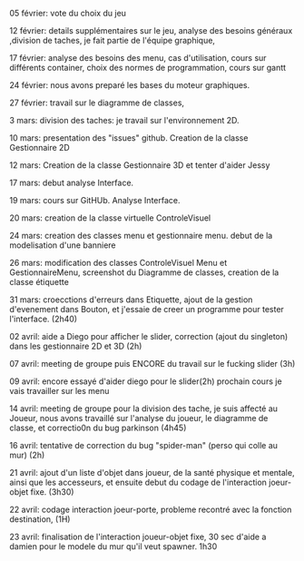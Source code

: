 05 février: vote du choix du jeu

12 février: details supplémentaires sur le jeu, analyse des besoins généraux ,division de taches, je fait partie de l'équipe graphique,

17 février: analyse des besoins des menu, cas d'utilisation, cours sur différents container, choix des normes de programmation, cours sur gantt

24 février: nous avons preparé les bases du moteur graphiques.

27 février: travail sur le diagramme de classes, 

3 mars: division des taches: je travail sur l'environnement 2D.

10 mars: presentation des "issues" github. Creation de la classe Gestionnaire 2D

12 mars: Creation de la classe Gestionnaire 3D et tenter d'aider Jessy

17 mars: debut analyse Interface.

19 mars: cours sur GitHUb. Analyse Interface.

20 mars: creation de la classe virtuelle ControleVisuel

24 mars: creation des classes menu et gestionnaire menu. debut de la modelisation d'une banniere

26 mars:  modification des classes ControleVisuel Menu et GestionnaireMenu, screenshot du Diagramme de classes, creation de la classe étiquette

31 mars: croecctions d'erreurs dans Etiquette, ajout de la gestion d'evenement dans Bouton, et j'essaie de creer un programme pour tester l'interface. (2h40)

02 avril: aide a Diego pour afficher le slider, correction (ajout du singleton) dans les gestionnaire 2D et 3D (2h)

07 avril: meeting de groupe puis ENCORE du travail sur le fucking slider (3h)

09 avril: encore essayé d'aider diego pour le slider(2h) prochain cours je vais travailler sur les menu

14 avril: meeting de groupe pour la division des tache, je suis affecté au Joueur, nous avons travaillé sur l'analyse du joueur, le diagramme de classe, et correctio0n du bug parkinson (4h45)

16 avril: tentative de correction du bug "spider-man" (perso qui colle au mur) (2h)

21 avril: ajout d'un liste d'objet dans joueur, de la santé physique et mentale, ainsi que les accesseurs, et ensuite debut du codage de l'interaction joeur-objet fixe. (3h30)

22 avril: codage interaction joeur-porte, probleme recontré avec la fonction destination, (1H)

23 avril: finalisation de l'interaction joueur-objet fixe, 30 sec d'aide a damien pour le modele du mur qu'il veut spawner. 1h30
